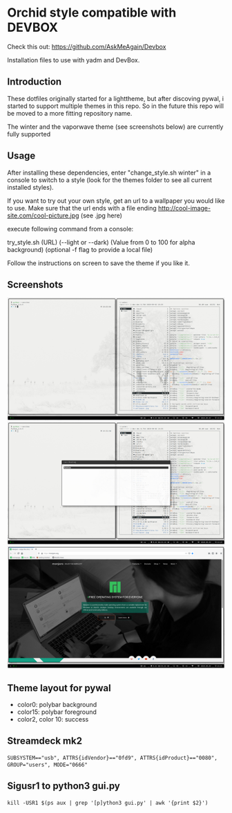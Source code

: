 # Orchid style compatible with DEVBOX

Check this out: https://github.com/AskMeAgain/Devbox

Installation files to use with yadm and DevBox. 

## Introduction

These dotfiles originally started for a lighttheme, but after discoving pywal, i started to support multiple themes in this repo. So in the future this repo will be moved to a more fitting repository name.

The winter and the vaporwave theme (see screenshots below) are currently fully supported

## Usage

After installing these dependencies, enter "change_style.sh winter" in a console to switch to a style (look for the themes folder to see all current installed styles).

If you want to try out your own style, get an url to a wallpaper you would like to use. 
Make sure that the url ends with a file ending http://cool-image-site.com/cool-picture.jpg (see .jpg here)

execute following command from a console:

try_style.sh (URL) (--light or --dark) (Value from 0 to 100 for alpha background) (optional -f flag to provide a local file)

Follow the instructions on screen to save the theme if you like it.

## Screenshots

![Screenshot1](/screenshots/screenshot1.png)
![Screenshot2](/screenshots/screenshot2.png)
![Screenshot3](/screenshots/screenshot3.png)

## Theme layout for pywal

* color0: polybar background
* color15: polybar foreground
* color2, color 10: success


## Streamdeck mk2

    SUBSYSTEM=="usb", ATTRS{idVendor}=="0fd9", ATTRS{idProduct}=="0080", GROUP="users", MODE="0666"

## Sigusr1 to python3 gui.py

	kill -USR1 $(ps aux | grep '[p]ython3 gui.py' | awk '{print $2}')
